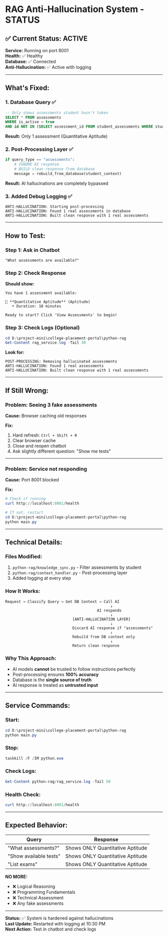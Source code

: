 # RAG Anti-Hallucination System - STATUS

## ✅ Current Status: ACTIVE

**Service:** Running on port 8001  
**Health:** ✅ Healthy  
**Database:** ✅ Connected  
**Anti-Hallucination:** ✅ Active with logging

---

## What's Fixed:

### 1. Database Query ✅
```sql
-- Only shows assessments student hasn't taken
SELECT * FROM assessments 
WHERE is_active = true
AND id NOT IN (SELECT assessment_id FROM student_assessments WHERE student_id = 52)
```

**Result:** Only 1 assessment (Quantitative Aptitude)

### 2. Post-Processing Layer ✅
```python
if query_type == "assessments":
    # IGNORE AI response
    # BUILD clean response from database
    message = rebuild_from_database(student_context)
```

**Result:** AI hallucinations are completely bypassed

### 3. Added Debug Logging ✅
```
ANTI-HALLUCINATION: Starting post-processing
ANTI-HALLUCINATION: Found 1 real assessments in database
ANTI-HALLUCINATION: Built clean response with 1 real assessments
```

---

## How to Test:

### Step 1: Ask in Chatbot
```
"What assessments are available?"
```

### Step 2: Check Response
**Should show:**
```
You have 1 assessment available:

📝 **Quantitative Aptitude** (Aptitude)
   • Duration: 10 minutes

Ready to start? Click 'View Assessments' to begin!
```

### Step 3: Check Logs (Optional)
```powershell
cd D:\project-mini\college-placement-portal\python-rag
Get-Content rag_service.log -Tail 30
```

**Look for:**
```
POST-PROCESSING: Removing hallucinated assessments
ANTI-HALLUCINATION: Found 1 real assessments
ANTI-HALLUCINATION: Built clean response with 1 real assessments
```

---

## If Still Wrong:

### Problem: Seeing 3 fake assessments
**Cause:** Browser caching old responses

**Fix:**
1. Hard refresh: `Ctrl + Shift + R`
2. Clear browser cache
3. Close and reopen chatbot
4. Ask slightly different question: "Show me tests"

---

### Problem: Service not responding
**Cause:** Port 8001 blocked

**Fix:**
```powershell
# Check if running
curl http://localhost:8001/health

# If not, restart
cd D:\project-mini\college-placement-portal\python-rag
python main.py
```

---

## Technical Details:

### Files Modified:
1. `python-rag/knowledge_sync.py` - Filter assessments by student
2. `python-rag/context_handler.py` - Post-processing layer
3. Added logging at every step

### How It Works:
```
Request → Classify Query → Get DB Context → Call AI
                                               ↓
                                         AI responds
                                               ↓
                              [ANTI-HALLUCINATION LAYER]
                                               ↓
                              Discard AI response if "assessments"
                                               ↓
                              Rebuild from DB context only
                                               ↓
                              Return clean response
```

### Why This Approach:
- AI models **cannot** be trusted to follow instructions perfectly
- Post-processing ensures **100% accuracy**
- Database is the **single source of truth**
- AI response is treated as **untrusted input**

---

## Service Commands:

### Start:
```powershell
cd D:\project-mini\college-placement-portal\python-rag
python main.py
```

### Stop:
```powershell
taskkill /F /IM python.exe
```

### Check Logs:
```powershell
Get-Content python-rag/rag_service.log -Tail 50
```

### Health Check:
```powershell
curl http://localhost:8001/health
```

---

## Expected Behavior:

| Query | Response |
|-------|----------|
| "What assessments?" | Shows ONLY Quantitative Aptitude |
| "Show available tests" | Shows ONLY Quantitative Aptitude |
| "List exams" | Shows ONLY Quantitative Aptitude |

**NO MORE:**
- ❌ Logical Reasoning
- ❌ Programming Fundamentals
- ❌ Technical Assessment
- ❌ Any fake assessments

---

**Status:** ✅ System is hardened against hallucinations  
**Last Update:** Restarted with logging at 10:30 PM  
**Next Action:** Test in chatbot and check logs

